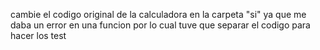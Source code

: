 cambie el codigo original de la calculadora en la carpeta "si" ya que me daba un error en una funcion por lo cual tuve que separar el codigo para hacer los test
